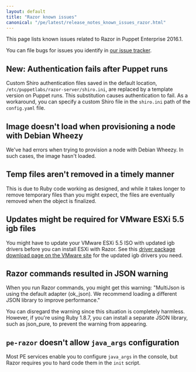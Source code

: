 ```yaml
---
layout: default
title: "Razor known issues"
canonical: "/pe/latest/release_notes_known_issues_razor.html"
---
```


This page lists known issues related to Razor in Puppet Enterprise 2016.1.

You can file bugs for issues you identify in [our issue tracker](https://tickets.puppetlabs.com).


## **New:** Authentication fails after Puppet runs

Custom Shiro authentication files saved in the default location, `/etc/puppetlabs/razor-server/shiro.ini`, are replaced by a template version on Puppet runs. This substitution causes authentication to fail. As a workaround, you can specify a custom Shiro file in the `shiro.ini` path of the `config.yaml` file. <!--RAZOR-659-->

## Image doesn't load when provisioning a node with Debian Wheezy

We've had errors when trying to provision a node with Debian Wheezy. In such cases, the image hasn't loaded.

## Temp files aren't removed in a timely manner

This is due to Ruby code working as designed, and while it takes longer to remove temporary files than you might expect, the files are eventually removed when the object is finalized.

## Updates might be required for VMware ESXi 5.5 igb files

You might have to update your VMware ESXi 5.5 ISO with updated igb drivers before you can install ESXi with Razor. See this [driver package download page on the VMware site](https://my.vmware.com/web/vmware/details?downloadGroup=DT-ESXI55-INTEL-IGB-42168&productId=353) for the updated igb drivers you need.

## Razor commands resulted in JSON warning

When you run Razor commands, you might get this warning: "MultiJson is using the default adapter (ok_json). We recommend loading a different JSON library to improve performance."

You can disregard the warning since this situation is completely harmless. However, if you're using Ruby 1.8.7, you can install a separate JSON library, such as json_pure, to prevent the warning from appearing.

## `pe-razor` doesn't allow `java_args` configuration

Most PE services enable you to configure `java_args` in the console, but Razor requires you to hard code them in the `init` script.
